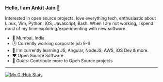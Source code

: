 ### Hello, I am Ankit Jain 👋

Interested in open source projects, love everything tech, enthusiastic about Linux, Vim, Python, iOS, Javascript, Bash. When I am not working, I spend most of my time exploring/experimenting with new software.

- 📍 Mumbai, India
- 🕒 Currently working corporate job 9-6
- 🌱 I'm currently learning JS, Angular, NodeJS, AWS, iOS Dev & more.
- ❤️ Open Source Software
- 🥅  Goals: Contribute more to Open Source projects


---

[![My GitHub Stats](https://github-readme-stats.vercel.app/api?username=ajatkj&show_icons=true&bg_color=#ffffff00)](https://github.com/anuraghazra/github-readme-stats)
